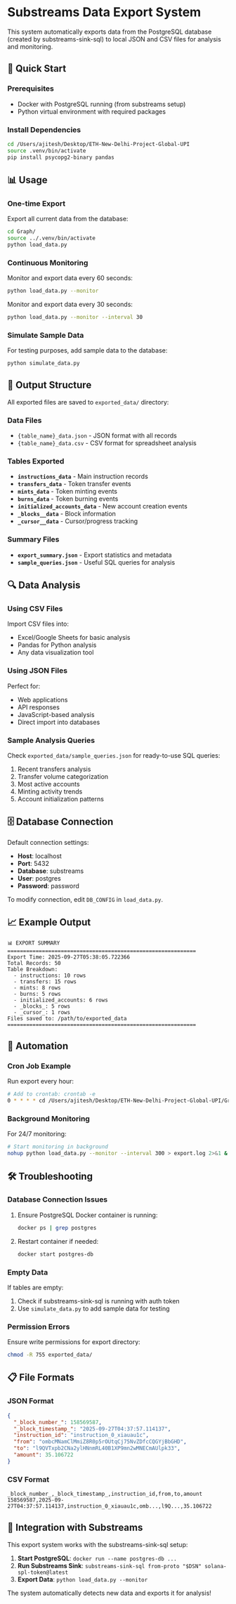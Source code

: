 # Substreams Data Export System

This system automatically exports data from the PostgreSQL database (created by substreams-sink-sql) to local JSON and CSV files for analysis and monitoring.

## 🚀 Quick Start

### Prerequisites
- Docker with PostgreSQL running (from substreams setup)
- Python virtual environment with required packages

### Install Dependencies
```bash
cd /Users/ajitesh/Desktop/ETH-New-Delhi-Project-Global-UPI
source .venv/bin/activate
pip install psycopg2-binary pandas
```

## 📊 Usage

### One-time Export
Export all current data from the database:
```bash
cd Graph/
source ../.venv/bin/activate
python load_data.py
```

### Continuous Monitoring
Monitor and export data every 60 seconds:
```bash
python load_data.py --monitor
```

Monitor and export data every 30 seconds:
```bash
python load_data.py --monitor --interval 30
```

### Simulate Sample Data
For testing purposes, add sample data to the database:
```bash
python simulate_data.py
```

## 📁 Output Structure

All exported files are saved to `exported_data/` directory:

### Data Files
- `{table_name}_data.json` - JSON format with all records
- `{table_name}_data.csv` - CSV format for spreadsheet analysis

### Tables Exported
- **`instructions_data`** - Main instruction records
- **`transfers_data`** - Token transfer events
- **`mints_data`** - Token minting events
- **`burns_data`** - Token burning events  
- **`initialized_accounts_data`** - New account creation events
- **`_blocks__data`** - Block information
- **`_cursor__data`** - Cursor/progress tracking

### Summary Files
- **`export_summary.json`** - Export statistics and metadata
- **`sample_queries.json`** - Useful SQL queries for analysis

## 🔍 Data Analysis

### Using CSV Files
Import CSV files into:
- Excel/Google Sheets for basic analysis
- Pandas for Python analysis
- Any data visualization tool

### Using JSON Files  
Perfect for:
- Web applications
- API responses
- JavaScript-based analysis
- Direct import into databases

### Sample Analysis Queries
Check `exported_data/sample_queries.json` for ready-to-use SQL queries:

1. Recent transfers analysis
2. Transfer volume categorization  
3. Most active accounts
4. Minting activity trends
5. Account initialization patterns

## 🗄️ Database Connection

Default connection settings:
- **Host**: localhost
- **Port**: 5432  
- **Database**: substreams
- **User**: postgres
- **Password**: password

To modify connection, edit `DB_CONFIG` in `load_data.py`.

## 📈 Example Output

```
📊 EXPORT SUMMARY
============================================================
Export Time: 2025-09-27T05:38:05.722366
Total Records: 50
Table Breakdown:
  - instructions: 10 rows
  - transfers: 15 rows  
  - mints: 8 rows
  - burns: 5 rows
  - initialized_accounts: 6 rows
  - _blocks_: 5 rows
  - _cursor_: 1 rows
Files saved to: /path/to/exported_data
============================================================
```

## 🔄 Automation

### Cron Job Example
Run export every hour:
```bash
# Add to crontab: crontab -e
0 * * * * cd /Users/ajitesh/Desktop/ETH-New-Delhi-Project-Global-UPI/Graph && source ../.venv/bin/activate && python load_data.py
```

### Background Monitoring
For 24/7 monitoring:
```bash
# Start monitoring in background
nohup python load_data.py --monitor --interval 300 > export.log 2>&1 &
```

## 🛠️ Troubleshooting

### Database Connection Issues
1. Ensure PostgreSQL Docker container is running:
   ```bash
   docker ps | grep postgres
   ```
2. Restart container if needed:
   ```bash
   docker start postgres-db
   ```

### Empty Data
If tables are empty:
1. Check if substreams-sink-sql is running with auth token
2. Use `simulate_data.py` to add sample data for testing

### Permission Errors
Ensure write permissions for export directory:
```bash
chmod -R 755 exported_data/
```

## 📋 File Formats

### JSON Format
```json
{
  "_block_number_": 158569587,
  "_block_timestamp_": "2025-09-27T04:37:57.114137", 
  "instruction_id": "instruction_0_xiauau1c",
  "from": "ombcMNamClMmiZ8R0p5rOUtqCj75NvZDfcCQGYjBbGHD",
  "to": "l9QVTxpb2CNa2ylHNnmRL40B1XP9mn2wMNECmAUlpk33",
  "amount": 35.106722
}
```

### CSV Format  
```csv
_block_number_,_block_timestamp_,instruction_id,from,to,amount
158569587,2025-09-27T04:37:57.114137,instruction_0_xiauau1c,omb...,l9Q...,35.106722
```

## 🎯 Integration with Substreams

This export system works with the substreams-sink-sql setup:

1. **Start PostgreSQL**: `docker run --name postgres-db ...`
2. **Run Substreams Sink**: `substreams-sink-sql from-proto "$DSN" solana-spl-token@latest` 
3. **Export Data**: `python load_data.py --monitor`

The system automatically detects new data and exports it for analysis!
